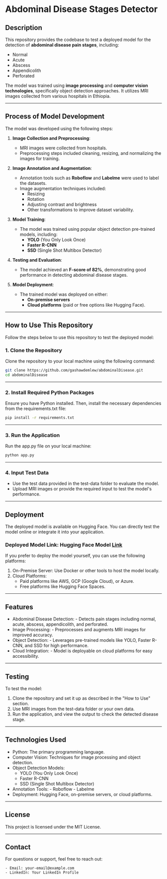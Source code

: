 # Abdominal Disease Stages Detector

## Description

This repository provides the codebase to test a deployed model for the detection of **abdominal disease pain stages**, including:

- Normal
- Acute
- Abscess
- Appendicolith
- Perforated

The model was trained using **image processing** and **computer vision technologies**, specifically object detection approaches. It utilizes MRI images collected from various hospitals in Ethiopia.

---

## Process of Model Development

The model was developed using the following steps:

1. **Image Collection and Preprocessing**:
   - MRI images were collected from hospitals.
   - Preprocessing steps included cleaning, resizing, and normalizing the images for training.

2. **Image Annotation and Augmentation**:
   - Annotation tools such as **Roboflow** and **Labelme** were used to label the datasets.
   - Image augmentation techniques included:
     - Resizing
     - Rotation
     - Adjusting contrast and brightness
     - Other transformations to improve dataset variability.

3. **Model Training**:
   - The model was trained using popular object detection pre-trained models, including:
     - **YOLO** (You Only Look Once)
     - **Faster R-CNN**
     - **SSD** (Single Shot Multibox Detector)

4. **Testing and Evaluation**:
   - The model achieved an **F-score of 82%**, demonstrating good performance in detecting abdominal disease stages.

5. **Model Deployment**:
   - The trained model was deployed on either:
     - **On-premise servers**
     - **Cloud platforms** (paid or free options like Hugging Face).

---

## How to Use This Repository

Follow the steps below to use this repository to test the deployed model:

### 1. Clone the Repository

Clone the repository to your local machine using the following command:

```bash
git clone https://github.com/gashawdemlew/abdominalDisease.git
cd abdominalDisease
```

---

### 2. Install Required Python Packages

Ensure you have Python installed. Then, install the necessary dependencies from the requirements.txt file:
```bash
pip install -r requirements.txt
```

---

### 3. Run the Application
Run the app.py file on your local machine:
```bash
python app.py
```

---

### 4. Input Test Data
- Use the test data provided in the test-data folder to evaluate the model.
- Upload MRI images or provide the required input to test the model's performance.

---

## Deployment
The deployed model is available on Hugging Face. You can directly test the model online or integrate it into your application.

### Deployed Model Link: Hugging Face Model [Link](https://huggingface.co/spaces/gashudemman/abdomenDiseaseDetector)
If you prefer to deploy the model yourself, you can use the following platforms:

1. On-Premise Server: Use Docker or other tools to host the model locally.
2. Cloud Platforms:
    - Paid platforms like AWS, GCP (Google Cloud), or Azure.
    - Free platforms like Hugging Face Spaces.

---

## Features
- Abdominal Disease Detection:
        - Detects pain stages including normal, acute, abscess, appendicolith, and perforated.
- Image Processing:
        - Preprocesses and augments MRI images for improved accuracy.
- Object Detection:
        - Leverages pre-trained models like YOLO, Faster R-CNN, and SSD for high performance.
- Cloud Integration:
        - Model is deployable on cloud platforms for easy accessibility.
    
---

## Testing
To test the model:

1. Clone the repository and set it up as described in the "How to Use" section.
2. Use MRI images from the test-data folder or your own data.
3. Run the application, and view the output to check the detected disease stage.

---

## Technologies Used
- Python: The primary programming language.
- Computer Vision: Techniques for image processing and object detection.
- Object Detection Models:
    - YOLO (You Only Look Once)
    - Faster R-CNN
    - SSD (Single Shot Multibox Detector)
- Annotation Tools:
        - Roboflow
        - Labelme
- Deployment: Hugging Face, on-premise servers, or cloud platforms.

---

## License
This project is licensed under the MIT License.


---

## Contact
For questions or support, feel free to reach out:

    - Email: your-email@example.com
    - LinkedIn: Your LinkedIn Profile
